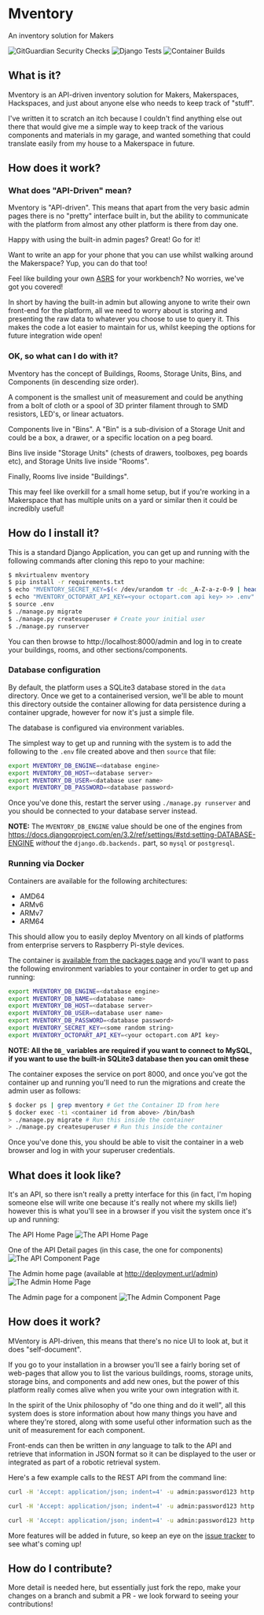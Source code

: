 # Mventory

An inventory solution for Makers

![GitGuardian Security Checks](https://github.com/proffalken/mventory/actions/workflows/gitguardian.yml/badge.svg)
 ![Django Tests](https://github.com/proffalken/mventory/actions/workflows/django_checks.yml/badge.svg)
 ![Container Builds](https://github.com/proffalken/mventory/actions/workflows/django_checks.yml/badge.svg)


## What is it?

Mventory is an API-driven inventory solution for Makers, Makerspaces, Hackspaces, and just about anyone else who needs to keep track of "stuff".

I've written it to scratch an itch because I couldn't find anything else out there that would give me a simple way to keep track of the various components and materials in my garage, and wanted something that could translate easily from my house to a Makerspace in future.

## How does it work?

### What does "API-Driven" mean?

Mventory is "API-driven".  This means that apart from the very basic admin pages there is no "pretty" interface built in, but the ability to communicate with the platform from almost any other platform is there from day one.

Happy with using the built-in admin pages? Great! Go for it!

Want to write an app for your phone that you can use whilst walking around the Makerspace? Yup, you can do that too!

Feel like building your own [ASRS](https://en.wikipedia.org/wiki/Automated_storage_and_retrieval_system) for your workbench? No worries, we've got you covered!

In short by having the built-in admin but allowing anyone to write their own front-end for the platform, all we need to worry about is storing and presenting the raw data to whatever you choose to use to query it.  This makes the code a lot easier to maintain for us, whilst keeping the options for future integration wide open!

### OK, so what can I do with it?

Mventory has the concept of Buildings, Rooms, Storage Units, Bins, and Components (in descending size order).

A component is the smallest unit of measurement and could be anything from a bolt of cloth or a spool of 3D printer filament through to SMD resistors, LED's, or linear actuators.

Components live in "Bins".  A "Bin" is a sub-division of a Storage Unit and could be a box, a drawer, or a specific location on a peg board.

Bins live inside "Storage Units" (chests of drawers, toolboxes, peg boards etc), and Storage Units live inside "Rooms".

Finally, Rooms live inside "Buildings".

This may feel like overkill for a small home setup, but if you're working in a Makerspace that has multiple units on a yard or similar then it could be incredibly useful!

## How do I install it?

This is a standard Django Application, you can get up and running with the following commands after cloning this repo to your machine:

```bash
$ mkvirtualenv mventory
$ pip install -r requirements.txt
$ echo "MVENTORY_SECRET_KEY=$(< /dev/urandom tr -dc _A-Z-a-z-0-9 | head -c${1:-32};echo;)" >> .env
$ echo "MVENTORY_OCTOPART_API_KEY=<your octopart.com api key> >> .env"
$ source .env
$ ./manage.py migrate
$ ./manage.py createsuperuser # Create your initial user
$ ./manage.py runserver
```

You can then browse to http://localhost:8000/admin and log in to create your buildings, rooms, and other sections/components.

### Database configuration

By default, the platform uses a SQLite3 database stored in the `data` directory.  Once we get to a containerised version, we'll be able to mount this directory outside the container allowing for data persistence during a container upgrade, however for now it's just a simple file.

The database is configured via environment variables.

The simplest way to get up and running with the system is to add the following to the `.env` file created above and then `source` that file:

```bash
export MVENTORY_DB_ENGINE=<database engine>
export MVENTORY_DB_HOST=<database server>
export MVENTORY_DB_USER=<database user name>
export MVENTORY_DB_PASSWORD=<database password>
```
Once you've done this, restart the server using `./manage.py runserver` and you should be connected to your database server instead.

**NOTE:** The `MVENTORY_DB_ENGINE` value should be one of the engines from https://docs.djangoproject.com/en/3.2/ref/settings/#std:setting-DATABASE-ENGINE *without* the `django.db.backends.` part, so `mysql` or `postgresql`.

### Running via Docker

Containers are available for the following architectures:

   * AMD64
   * ARMv6
   * ARMv7
   * ARM64

This should allow you to easily deploy Mventory on all kinds of platforms from enterprise servers to Raspberry Pi-style devices.

The container is [available from the packages page](https://github.com/users/proffalken/packages/container/package/mventory) and you'll want to pass the following environment variables to your container in order to get up and running:

```bash
export MVENTORY_DB_ENGINE=<database engine>
export MVENTORY_DB_NAME=<database name>
export MVENTORY_DB_HOST=<database server>
export MVENTORY_DB_USER=<database user name>
export MVENTORY_DB_PASSWORD=<database password>
export MVENTORY_SECRET_KEY=<some random string>
export MVENTORY_OCTOPART_API_KEY=<your octopart.com API key>
```

**NOTE: All the `DB_` variables are required if you want to connect to MySQL, if you want to use the built-in SQLite3 database then you can omit these**

The container exposes the service on port 8000, and once you've got the container up and running you'll need to run the migrations and create the admin user as follows:

```bash
$ docker ps | grep mventory # Get the Container ID from here
$ docker exec -ti <container id from above> /bin/bash
> ./manage.py migrate # Run this inside the container
> ./manage.py createsuperuser # Run this inside the container
```

Once you've done this, you should be able to visit the container in a web browser and log in with your superuser credentials.

## What does it look like?

It's an API, so there isn't really a pretty interface for this (in fact, I'm hoping someone else will write one because it's really not where my skills lie!) however this is what you'll see in a browser if you visit the system once it's up and running:

The API Home Page
![The API Home Page](media/APIHomePage.png)

One of the API Detail pages (in this case, the one for components)
![The API Component Page](media/ComponentPage.png)

The Admin home page (available at http://deployment.url/admin)
![The Admin Home Page](media/AdminHomePage.png)

The Admin page for a component
![The Admin Component Page](media/AdminComponentPage.png)

## How does it work?

MVentory is API-driven, this means that there's no nice UI to look at, but it does "self-document".

If you go to your installation in a browser you'll see a fairly boring set of web-pages that allow you to list the various buildings, rooms, storage units, storage bins, and components and add new ones, but the power of this platform really comes alive when you write your own integration with it.

In the spirit of the Unix philosophy of "do one thing and do it well", all this system does is store information about how many things you have and where they're stored, along with some useful other information such as the unit of measurement for each component.

Front-ends can then be written in *any* language to talk to the API and retrieve that information in JSON format so it can be displayed to the user or integrated as part of a robotic retrieval system.

Here's a few example calls to the REST API from the command line:

```bash
curl -H 'Accept: application/json; indent=4' -u admin:password123 http://127.0.0.1:8000/rest/components/ # list all components in the system

curl -H 'Accept: application/json; indent=4' -u admin:password123 http://127.0.0.1:8000/rest/rooms/ # list all rooms in the system

curl -H 'Accept: application/json; indent=4' -u admin:password123 http://127.0.0.1:8000/rest/components/?search=555 # return all components with the value "555" in their name or product id
```

More features will be added in future, so keep an eye on the [issue tracker](https://github.com/proffalken/mventory/labels/enhancement) to see what's coming up!

## How do I contribute?

More detail is needed here, but essentially just fork the repo, make your changes on a branch and submit a PR - we look forward to seeing your contributions!

